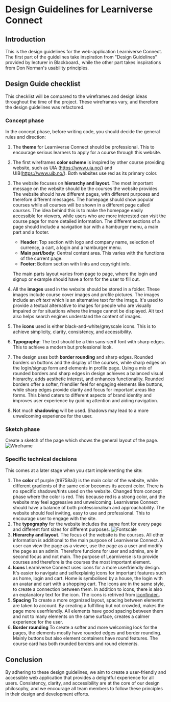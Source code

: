 # Design Guidelines for Learniverse Connect

## Introduction
This is the design guidelines for the web-application Learniverse Connect. The first part of the guidelines take 
inspiration from "Design Guidelines" provided by lecturer in Blackboard., while the other part takes inspirations 
from Don Norman's usability principles.

## Design Guide checklist
This checklist will be compared to the wireframes and design ideas throughout the time of the project. These wireframes
vary, and therefore the design guidelines was refactored. 

### Concept phase
In the concept phase, before writing code, you should decide the general rules and direction:
1. The **theme** for Learniverse Connect should be professional. This to encourage serious learners to apply for 
a course through this website. 
2. The first wireframes **color scheme** is inspired by other course providing website, such as UIA (https://www.uia.no/) 
and UIB(https://www.uib.no/). Both websites use red as its primary color.
3. The website focuses on **hierarchy and layout**. The most important message on the website should be the courses
the website provides. The website should have different pages, with different purposes and therefore different messages. 
The homepage should show popular courses while all courses will be shown in a different page called *courses*. The idea
behind this is to make the homepage easily accessible for viewers, while users who are more interested can visit the 
course page for more detailed information. The different sections of a page should include a navigation bar with a 
hamburger menu, a main part and a footer. 
   * **Header**: Top section with logo and company name, selection of currency, a cart, a login and a hamburger menu.
   * **Main part/body**: Central content area. This varies with the functions of the current page. 
   * **Footer**: Bottom section with links and copyright info.
   
   The main parts layout varies from page to page, where the login and signup or example should have a form for the user 
to fill out. 
4. All the **images** used in the website should be stored in a folder. These images include course cover images and
profile pictures. The images include an *alt text* which is an alternative text for the image. It's used to provide a 
textual alternative to images for people who are visually impaired or for situations where the image cannot be displayed. 
Alt text also helps search engines understand the content of images. 
5. The **icons** used is either black-and-white/greyscale icons. This is to achieve simplicity, clarity, consistency, 
and accessibility.
6. **Typography**: The text should be a thin sans-serif font with sharp edges. This to achieve a modern but professional
look. 
7. The design uses both **border rounding** and sharp edges. Rounded borders on buttons and the display of the courses, 
while sharp edges on the login/signup form and elements in profile page. Using a mix of rounded borders and sharp edges 
in design achieves a balanced visual hierarchy, adds aesthetic interest, and enhances functionality. Rounded borders 
offer a softer, friendlier feel for engaging elements like buttons, while sharp edges provide clarity and focus for 
important areas like forms. This blend caters to different aspects of brand identity and improves user experience by 
guiding attention and aiding navigation.
8. Not much **shadowing** will be used. Shadows may lead to a more unwelcoming experience for the user. 

### Sketch phase
Create a sketch of the page which shows the general layout of the page.
![Wireframe](/wireframe.png)

### Specific technical decisions
This comes at a later stage when you start implementing the site:
1. The **color** of purple (#9758a3) is the main color of the website, while different gradients of the same 
color becomes its accent color. There is no specific shadows/tints used on the website. Changed from concept phase 
where the color is red. This because red is a strong color, and the website may feel aggressive and unwelcoming. 
Learniverse Connect should have a balance of both professionalism and approachability. The website should feel 
inviting, easy to use and professional. This to encourage user to engage with the site.
2. The **typography** for the website includes the same font for every page and different font sizes for different
purposes. 
![Fontscale](/fontscale.png)
3. **Hierarchy and layout**. The focus of the website is the courses. All other information is additional to the main purpose of Learniverse Connect. A user can view the page as a viewer, use the page as a user and modify the page as an admin. Therefore
funcions for user and admins, are in second focus and not main. The purpose of Learniverse is to provide courses and therefore
is the courses the most important element.
4. **Icons**
Learniverse Connect uses icons for a more userfriendly design. It's easier to navigate and selfexplainig icons for important features such as home, login and cart. Home is symbolised by a house, the login with an avatar and cart with a shopping cart. The icons are in the same style, to create a connection between them. In addition to icons, there is also an explanatory text for the icon. The icons is retrived from [iconfinder.](https://www.iconfinder.com/).
5. **Spacing**
To create a more organized layout, spacing between elements are taken to account. By creating a fulfilling but not crowded, makes the page more userfriendly. All elements have good spacing between them and not to many elements on the same surface, creates a calmer experience for the user. 
6. **Border rounding**
To create a softer and more welcoming look for the pages, the elements mostly have rounded edges and border rounding. Mainly buttons but also element containers have round features. The course card has both rounded borders and round elements.

## Conclusion
By adhering to these design guidelines, we aim to create a user-friendly and accessible web application that provides a 
delightful experience for all users. Consistency, clarity, and accessibility are at the core of our design philosophy, 
and we encourage all team members to follow these principles in their design and development efforts.